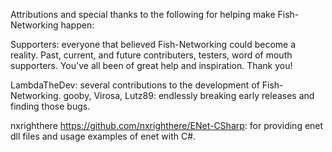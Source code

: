 Attributions and special thanks to the following for helping make Fish-Networking happen:

Supporters: everyone that believed Fish-Networking could become a reality. Past, current, and future contributers, testers, word of mouth supporters. You've all been of great help and inspiration. Thank you!

LambdaTheDev: several contributions to the development of Fish-Networking.
gooby, Virosa, Lutz89: endlessly breaking early releases and finding those bugs.

nxrighthere https://github.com/nxrighthere/ENet-CSharp: for providing enet dll files and usage examples of enet with C#.